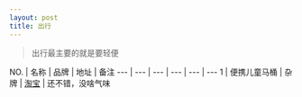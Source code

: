 ```yaml
---
layout: post
title: 出行
---
```


>出行最主要的就是要轻便

NO. | 名称 | 品牌 | 地址 | 备注
--- | --- |  --- | --- | --- | --- 
1 | 便携儿童马桶 | 杂牌 | [淘宝](https://item.taobao.com/item.htm?spm=a1z09.2.0.0.6EiEUa&id=38894425854&_u=l60g4hd4012) | 还不错，没啥气味
